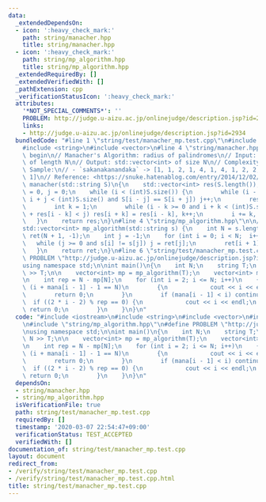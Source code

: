 ```yaml
---
data:
  _extendedDependsOn:
  - icon: ':heavy_check_mark:'
    path: string/manacher.hpp
    title: string/manacher.hpp
  - icon: ':heavy_check_mark:'
    path: string/mp_algorithm.hpp
    title: string/mp_algorithm.hpp
  _extendedRequiredBy: []
  _extendedVerifiedWith: []
  _pathExtension: cpp
  _verificationStatusIcon: ':heavy_check_mark:'
  attributes:
    '*NOT_SPECIAL_COMMENTS*': ''
    PROBLEM: http://judge.u-aizu.ac.jp/onlinejudge/description.jsp?id=2934
    links:
    - http://judge.u-aizu.ac.jp/onlinejudge/description.jsp?id=2934
  bundledCode: "#line 1 \"string/test/manacher_mp.test.cpp\"\n#include <iostream>\n\
    #include <string>\n#include <vector>\n#line 4 \"string/manacher.hpp\"\n\n// CUT\
    \ begin\n// Manacher's Algorithm: radius of palindromes\n// Input: std::string\
    \ of length N\n// Output: std::vector<int> of size N\n// Complexity: O(N)\n//\
    \ Sample:\n// - `sakanakanandaka` -> [1, 1, 2, 1, 4, 1, 4, 1, 2, 2, 1, 1, 1, 2,\
    \ 1]\n// Reference: <https://snuke.hatenablog.com/entry/2014/12/02/235837>\nstd::vector<int>\
    \ manacher(std::string S)\n{\n    std::vector<int> res(S.length());\n    int i\
    \ = 0, j = 0;\n    while (i < (int)S.size()) {\n        while (i - j >= 0 and\
    \ i + j < (int)S.size() and S[i - j] == S[i + j]) j++;\n        res[i] = j;\n\
    \        int k = 1;\n        while (i - k >= 0 and i + k < (int)S.size() and k\
    \ + res[i - k] < j) res[i + k] = res[i - k], k++;\n        i += k, j -= k;\n \
    \   }\n    return res;\n}\n#line 4 \"string/mp_algorithm.hpp\"\n\n// CUT begin\n\
    std::vector<int> mp_algorithm(std::string s) {\n    int N = s.length();\n    std::vector<int>\
    \ ret(N + 1, -1);\n    int j = -1;\n    for (int i = 0; i < N;  i++) {\n     \
    \   while (j >= 0 and s[i] != s[j]) j = ret[j];\n        ret[i + 1] = ++j;\n \
    \   }\n    return ret;\n}\n#line 6 \"string/test/manacher_mp.test.cpp\"\n#define\
    \ PROBLEM \"http://judge.u-aizu.ac.jp/onlinejudge/description.jsp?id=2934\"\n\
    using namespace std;\n\nint main()\n{\n    int N;\n    string T;\n    cin >> N\
    \ >> T;\n\n    vector<int> mp = mp_algorithm(T);\n    vector<int> mana = manacher(T);\n\
    \n    int rep = N - mp[N];\n    for (int i = 2; i <= N; i++)\n    {\n        if\
    \ (i + mana[i - 1] - 1 == N)\n        {\n            cout << i << endl;\n    \
    \        return 0;\n        }\n        if (mana[i - 1] < i) continue;\n      \
    \  if ((2 * i - 2) % rep == 0) {\n            cout << i << endl;\n           \
    \ return 0;\n        }\n    }\n}\n"
  code: "#include <iostream>\n#include <string>\n#include <vector>\n#include \"string/manacher.hpp\"\
    \n#include \"string/mp_algorithm.hpp\"\n#define PROBLEM \"http://judge.u-aizu.ac.jp/onlinejudge/description.jsp?id=2934\"\
    \nusing namespace std;\n\nint main()\n{\n    int N;\n    string T;\n    cin >>\
    \ N >> T;\n\n    vector<int> mp = mp_algorithm(T);\n    vector<int> mana = manacher(T);\n\
    \n    int rep = N - mp[N];\n    for (int i = 2; i <= N; i++)\n    {\n        if\
    \ (i + mana[i - 1] - 1 == N)\n        {\n            cout << i << endl;\n    \
    \        return 0;\n        }\n        if (mana[i - 1] < i) continue;\n      \
    \  if ((2 * i - 2) % rep == 0) {\n            cout << i << endl;\n           \
    \ return 0;\n        }\n    }\n}\n"
  dependsOn:
  - string/manacher.hpp
  - string/mp_algorithm.hpp
  isVerificationFile: true
  path: string/test/manacher_mp.test.cpp
  requiredBy: []
  timestamp: '2020-03-07 22:54:47+09:00'
  verificationStatus: TEST_ACCEPTED
  verifiedWith: []
documentation_of: string/test/manacher_mp.test.cpp
layout: document
redirect_from:
- /verify/string/test/manacher_mp.test.cpp
- /verify/string/test/manacher_mp.test.cpp.html
title: string/test/manacher_mp.test.cpp
---
```

